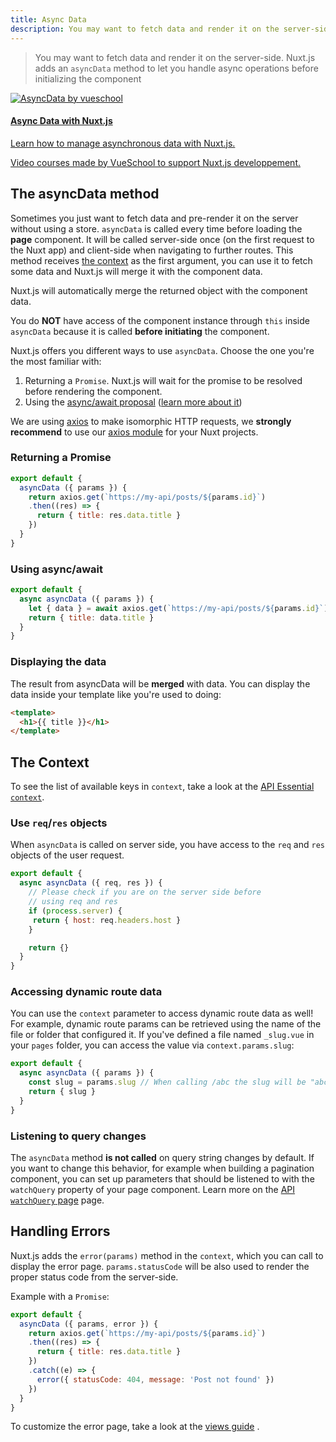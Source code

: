 ```yaml
---
title: Async Data
description: You may want to fetch data and render it on the server-side. Nuxt.js adds an `asyncData` method to let you handle async operations before setting the component data.
---
```


> You may want to fetch data and render it on the server-side. Nuxt.js adds an `asyncData` method to let you handle async operations before initializing the component

<div>
  <a href="http://vueschool.io/?friend=nuxt" target="_blank" class="Promote">
    <img src="/async-data-with-nuxtjs.png" alt="AsyncData by vueschool"/>
    <div class="Promote__Content">
      <h4 class="Promote__Content__Title">Async Data with Nuxt.js</h4>
      <p class="Promote__Content__Description">Learn how to manage asynchronous data with Nuxt.js.</p>
      <p class="Promote__Content__Signature">Video courses made by VueSchool to support Nuxt.js developpement.</p>
    </div>
  </a>
</div>

## The asyncData method

Sometimes you just want to fetch data and pre-render it on the server without using a store. 
`asyncData` is called every time before loading the **page** component.
It will be called server-side once (on the first request to the Nuxt app) and client-side when navigating to further routes. 
This method receives [the context](/api/context) as the first argument, you can use it to fetch some data and Nuxt.js will merge it with the component data.

Nuxt.js will automatically merge the returned object with the component data.

<div class="Alert Alert--orange">

You do **NOT** have access of the component instance through `this` inside `asyncData` because it is called **before initiating** the component.

</div>

Nuxt.js offers you different ways to use `asyncData`. Choose the one you're the most familiar with:

1. Returning a `Promise`. Nuxt.js will wait for the promise to be resolved before rendering the component.
2. Using the [async/await proposal](https://github.com/lukehoban/ecmascript-asyncawait) ([learn more about it](https://zeit.co/blog/async-and-await))

<div class="Alert Alert--grey">

We are using [axios](https://github.com/mzabriskie/axios) to make isomorphic HTTP requests, we <strong>strongly recommend</strong> to use our [axios module](https://axios.nuxtjs.org/) for your Nuxt projects.

</div>

### Returning a Promise

```js
export default {
  asyncData ({ params }) {
    return axios.get(`https://my-api/posts/${params.id}`)
    .then((res) => {
      return { title: res.data.title }
    })
  }
}
```

### Using async/await

```js
export default {
  async asyncData ({ params }) {
    let { data } = await axios.get(`https://my-api/posts/${params.id}`)
    return { title: data.title }
  }
}
```


### Displaying the data

The result from asyncData will be **merged** with data.
You can display the data inside your template like you're used to doing:

```html
<template>
  <h1>{{ title }}</h1>
</template>
```

## The Context

To see the list of available keys in `context`, take a look at the [API Essential `context`](/api/context).

### Use `req`/`res` objects

When `asyncData` is called on server side, you have access to the `req` and `res` objects of the user request.

```js
export default {
  async asyncData ({ req, res }) {
    // Please check if you are on the server side before
    // using req and res
    if (process.server) {
     return { host: req.headers.host }
    }

    return {}
  }
}
```

### Accessing dynamic route data

You can use the `context` parameter to access dynamic route data as well!
For example, dynamic route params can be retrieved using the name of the file or folder that configured it.
If you've defined a file named `_slug.vue` in your `pages` folder, you can access the value via `context.params.slug`:

```js
export default {
  async asyncData ({ params }) {
    const slug = params.slug // When calling /abc the slug will be "abc"
    return { slug }
  }
}
```


### Listening to query changes

The `asyncData` method **is not called** on query string changes by default.
If you want to change this behavior, for example when building a pagination component,
you can set up parameters that should be listened to with the `watchQuery` property of your page component.
Learn more on the [API `watchQuery` page](/api/pages-watchquery) page.

## Handling Errors

Nuxt.js adds the `error(params)` method in the `context`, which you can call to display the error page. `params.statusCode` will be also used to render the proper status code from the server-side.

Example with a `Promise`:

```js
export default {
  asyncData ({ params, error }) {
    return axios.get(`https://my-api/posts/${params.id}`)
    .then((res) => {
      return { title: res.data.title }
    })
    .catch((e) => {
      error({ statusCode: 404, message: 'Post not found' })
    })
  }
}
```


To customize the error page, take a look at the [views guide](/guide/views#layouts) .
